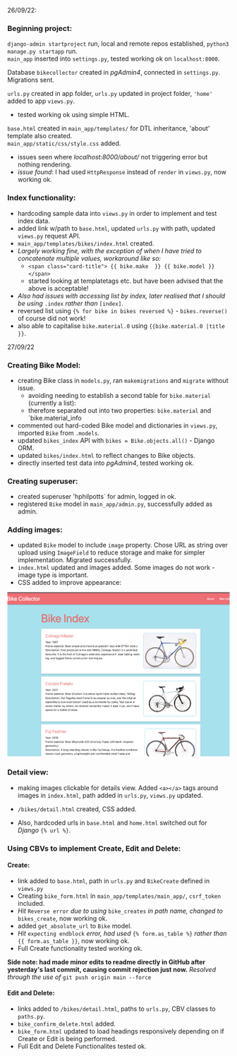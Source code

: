 26/09/22:       

### Beginning project:      
`django-admin startproject` run, local and remote repos established, `python3 manage.py startapp` run.       
`main_app` inserted into `settings.py`, tested working ok on `localhost:8000`.      

Database `bikecollector` created in _pgAdmin4_, connected in `settings.py`. Migrations sent.        

`urls.py` created in app folder, `urls.py` updated in project folder, `'home'` added to app `views.py`.     
- tested working ok using simple HTML.      

`base.html` created in `main_app/templates/` for DTL inheritance, 'about' template also created.        
`main_app/static/css/style.css` added.      

- issues seen where _localhost:8000/about/_ not triggering error but nothing rendering.     
- _issue found_: I had used `HttpResponse` instead of `render` in `views.py`, now working ok.       

### Index functionality:        
- hardcoding sample data into `views.py` in order to implement and test index data.
- added link w/path to `base.html`, updated `urls.py` with path, updated `views.py` request API.        
- `main_app/templates/bikes/index.html` created.
- _Largely working fine, with the exception of when I have tried to concatenate multiple values, workaround like so:_     
    - `<span class="card-title"> {{ bike.make  }} {{ bike.model }} </span>`       
    - started looking at templatetags etc. but have been advised that the above is acceptable!      
- _Also had issues with accessing list by index, later realised that I should be using_ `.index` _rather than_ `[index]`.      
- reversed list using `{% for bike in bikes reversed %}` - `bikes.reverse()` of course did not work!        
- also able to capitalise `bike.material.0` using `{{bike.material.0 |title }}`.        

27/09/22        

### Creating Bike Model:        
- creating Bike class in `models.py`, ran `makemigrations` and `migrate` without issue.            
    - avoiding needing to establish a second table for `bike.material` (currently a list):
    - therefore separated out into two properties: `bike.material` and `bike.material_info    
- commented out hard-coded Bike model and dictionaries in `views.py`, imported `Bike` from `.models`.       
- updated `bikes_index` API with `bikes = Bike.objects.all()` - Django ORM.     
- updated `bikes/index.html` to reflect changes to Bike objects.        
- directly inserted test data into _pgAdmin4_, tested working ok.       

### Creating superuser:     
- created superuser 'hphilpotts` for admin, logged in ok.       
- registered `Bike` model in `main_app/admin.py`, successfully added as admin.      

### Adding images:       
- updated `Bike` model to include `image` property. Chose URL as string over upload using `ImageField` to reduce storage and make for simpler implementation. Migrated successfully.        
- `index.html` updated and images added. Some images do not work - image type is important.     
- CSS added to improve appearance:      

![basic formatting work with images added](readme_screenshots/bikecollector_screenshot1.png)      

### Detail view:        
- making images clickable for details view. Added `<a></a>` tags around images in `index.html`, path added in `urls.py`, `views.py` updated.        
- `/bikes/detail.html` created, CSS added.   

- Also, hardcoded urls in `base.html` and `home.html` switched out for _Django_ `{% url %}`.        

### Using CBVs to implement Create, Edit and Delete:        

#### Create:        
- link added to `base.html`, path in `urls.py` and `BikeCreate` defined in `views.py`       
- Creating `bike_form.html` in `main_app/templates/main_app/`, `csrf_token` included.       
- _Hit_ `Reverse error` _due to using_ `bike_creates` _in path name, changed to_ `bikes_create`, now working ok.
- added `get_absolute_url` to `Bike` model.     
- _Hit_ `expecting endblock` _error, had used_ `{% form.as_table %}` _rather than_ `{{ form.as_table }}`, now working ok.       
- Full Create functionality tested working ok.      

**Side note: had made minor edits to readme directly in GitHub after yesterday's last commit, causing commit rejection just now.**
_Resolved through the use of_ `git push origin main --force`        

#### Edit and Delete:       
- links added to `/bikes/detail.html`, paths to `urls.py`, CBV classes to `paths.py`.       
- `bike_confirm_delete.html` added.     
- `bike_form.html` updated to load headings responsively depending on if Create or Edit is being performed.     
- Full Edit and Delete Functionalites tested ok.        







